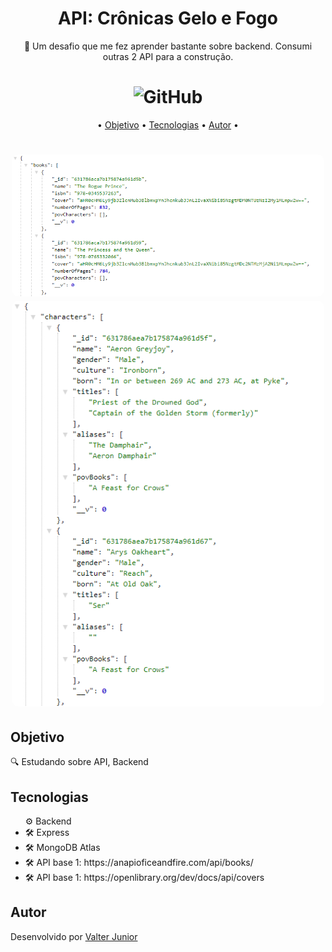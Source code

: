 <h1 align="center">API: Crônicas Gelo e Fogo </h1>


<p align="center"> 🚀 Um desafio que me fez aprender bastante sobre backend. Consumi outras 2 API para a construção.</p>

<h1 align="center"><img alt="GitHub" src="https://img.shields.io/github/license/valtercfjunior/portfolio"></h1>

<p align="center">•
 <a href="#objetivo">Objetivo</a> •
 <a href="#tecnologias">Tecnologias</a> • 
 <a href="#autor">Autor</a> •
</p>



<h1 align="center">
    <img src="./assets/api1.png" style="width: 500px; border-radius:10px " >
    <img src="./assets/api2.png" style="width: 500px; border-radius:10px " >
    
</h1>

## **Objetivo**

<p> 🔍 Estudando sobre API, Backend </p>



## **Tecnologias**



<ul>⚙️ Backend
    <li>🛠 Express
    <li>🛠 MongoDB Atlas
    <li>🛠 API base 1: https://anapioficeandfire.com/api/books/
    <li>🛠 API base 1: https://openlibrary.org/dev/docs/api/covers
    
   
</ul>







## **Autor**

<p> Desenvolvido por <a href="https://github.com/valtercfjunior">Valter Junior</a> </p>

